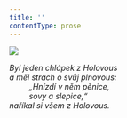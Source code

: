 ```yaml
---
title: ''
contentType: prose
---
```


![](../Images/050.jpg)

_Byl jeden chlápek z Holovous  
a měl strach o svůj plnovous:  
         „Hnízdí v něm pěnice,  
         sovy a slepice,“  
naříkal si všem z Holovous._
